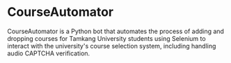 # CourseAutomator
CourseAutomator is a Python bot that automates the process of adding and dropping courses for Tamkang University students using Selenium to interact with the university's course selection system, including handling audio CAPTCHA verification.
